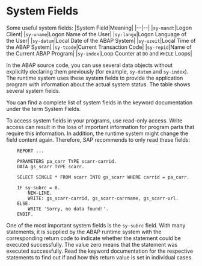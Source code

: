 # System Fields

Some useful system fields:
|System Field|Meaning|
|--|--|
|`sy-mandt`|Logon Client|
|`sy-uname`|Logon Name of the User|
|`sy-langu`|Logon Language of the User|
|`sy-datum`|Local Date of the ABAP System|
|`sy-uzeit`|Local Time of the ABAP System|
|`sy-tcode`|Current Transaction Code|
|`sy-repid`|Name of the Current ABAP Program|
|`sy-index`|Loop Counter at `DO` and `WHILE` Loops|

In the ABAP source code, you can use several data objects without explicitly declaring them previously (for example, `sy-datum` and `sy-index`). The runtime system uses these system fields to provide the application program with information about the actual system status. The table shows several system fields.

You can find a complete list of system fields in the keyword documentation under the term System Fields.

To access system fields in your programs, use read-only access. Write access can result in the loss of important information for program parts that require this information. In addition, the runtime system might change the field content again. Therefore, SAP recommends to only read these fields:
```ABAP
	REPORT ...
	
	PARAMETERS pa_carr TYPE scarr-carrid.	
	DATA gs_scarr TYPE scarr.

	SELECT SINGLE * FROM scarr INTO gs_scarr WHERE carrid = pa_carr.
	
	IF sy-subrc = 0.
		NEW-LINE.
		WRITE: gs_scarr-carrid, gs_scarr-carrname, gs_scarr-url.
	ELSE.
		WRITE 'Sorry, no data found!'.
	ENDIF.
```

One of the most important system fields is the `sy-subrc` field. With many statements, it is supplied by the ABAP runtime system with the corresponding return code to indicate whether the statement could be executed successfully. The value zero means that the statement was executed successfully. Read the keyword documentation for the respective statements to find out if and how this return value is set in individual cases.
